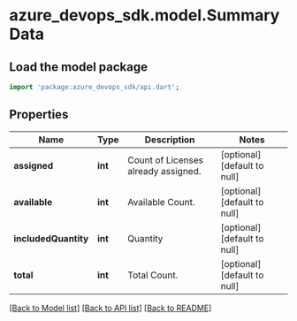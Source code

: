 # azure_devops_sdk.model.SummaryData

## Load the model package
```dart
import 'package:azure_devops_sdk/api.dart';
```

## Properties
Name | Type | Description | Notes
------------ | ------------- | ------------- | -------------
**assigned** | **int** | Count of Licenses already assigned. | [optional] [default to null]
**available** | **int** | Available Count. | [optional] [default to null]
**includedQuantity** | **int** | Quantity | [optional] [default to null]
**total** | **int** | Total Count. | [optional] [default to null]

[[Back to Model list]](../README.md#documentation-for-models) [[Back to API list]](../README.md#documentation-for-api-endpoints) [[Back to README]](../README.md)


